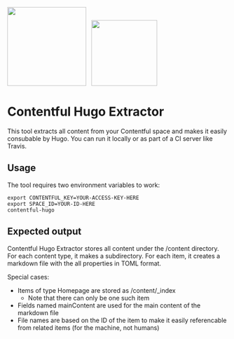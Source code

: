 <img src="https://www.contentful.com/assets/images/logos/contentful-dark-1a51a42b.svg" width="180" /> &nbsp; <img src="https://gohugo.io/img/hugo-logo.png" width="150" />

# Contentful Hugo Extractor

This tool extracts all content from your Contentful space and makes it easily consubable by Hugo. You can run it locally or as part of a CI server like Travis.

## Usage

The tool requires two environment variables to work:

```
export CONTENTFUL_KEY=YOUR-ACCESS-KEY-HERE
export SPACE_ID=YOUR-ID-HERE
contentful-hugo
```

## Expected output

Contentful Hugo Extractor stores all content under the /content directory. For each content type, it makes a subdirectory. For each item, it creates a markdown file with the all properties in TOML format.

Special cases:
 - Items of type Homepage are stored as /content/_index
   - Note that there can only be one such item
 - Fields named mainContent are used for the main content of the markdown file
 - File names are based on the ID of the item to make it easily referencable from related items (for the machine, not humans)

